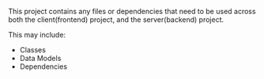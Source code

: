 This project contains any files or dependencies that need to be used across both the client(frontend) project, and the server(backend) project.

This may include:

- Classes
- Data Models
- Dependencies
